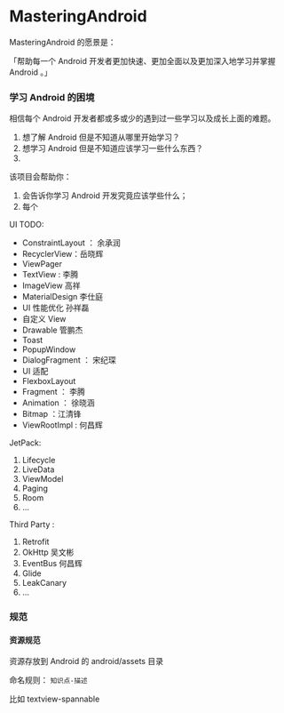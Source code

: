 # MasteringAndroid

MasteringAndroid 的愿景是：

「帮助每一个 Android 开发者更加快速、更加全面以及更加深入地学习并掌握 Android 。」


### 学习 Android 的困境

相信每个 Android 开发者都或多或少的遇到过一些学习以及成长上面的难题。

1. 想了解 Android 但是不知道从哪里开始学习？
2. 想学习 Android 但是不知道应该学习一些什么东西？
2. 


该项目会帮助你：

1. 会告诉你学习 Android 开发究竟应该学些什么；
2. 每个



UI TODO:

- ConstraintLayout ： 余承润
- RecyclerView：岳晓辉
- ViewPager
- TextView : 李腾
- ImageView  高祥
- MaterialDesign 李仕庭
- UI 性能优化 孙祥磊
- 自定义 View
- Drawable   管鹏杰
- Toast
- PopupWindow
- DialogFragment ： 宋纪琛
- UI 适配
- FlexboxLayout
- Fragment ： 李腾
- Animation ： 徐晓涵
- Bitmap  ：江清锋
- ViewRootImpl : 何昌辉



JetPack:

1. Lifecycle
2. LiveData
3. ViewModel
4. Paging
5. Room
6. ...



Third Party :

1. Retrofit
2. OkHttp  吴文彬
3. EventBus 何昌辉
4. Glide
5. LeakCanary
6. ...



### 规范



#### 资源规范

资源存放到 Android 的 android/assets 目录



命名规则： `知识点-描述` 

比如 textview-spannable







